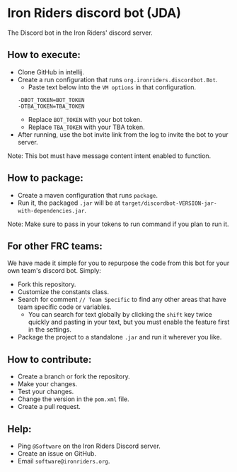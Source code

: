 # Iron Riders discord bot (JDA)
The Discord bot in the Iron Riders' discord server.

## How to execute:
* Clone GitHub in intellij.
* Create a run configuration that runs `org.ironriders.discordbot.Bot`.
  * Paste text below into the `VM options` in that configuration.
  ```properties
  -DBOT_TOKEN=BOT_TOKEN
  -DTBA_TOKEN=TBA_TOKEN
  ```
  * Replace `BOT_TOKEN` with your bot token.
  * Replace `TBA_TOKEN` with your TBA token.
* After running, use the bot invite link from the log to invite the bot to your server.

Note: This bot must have message content intent enabled to function.

## How to package:
* Create a maven configuration that runs `package`.
* Run it, the packaged `.jar` will be at `target/discordbot-VERSION-jar-with-dependencies.jar`.

Note: Make sure to pass in your tokens to run command if you plan to run it. 

## For other FRC teams:
We have made it simple for you to repurpose the code from this bot for your own team's discord bot. Simply:
* Fork this repository.
* Customize the constants class.
* Search for comment `// Team Specific` to find any other areas that have team specific code or variables.
  * You can search for text globally by clicking the `shift` key twice quickly and pasting in your text, but you must enable the feature first in the settings.
* Package the project to a standalone `.jar` and run it wherever you like.

## How to contribute:
* Create a branch or fork the repository.
* Make your changes.
* Test your changes.
* Change the version in the `pom.xml` file.
* Create a pull request.

## Help:
* Ping `@Software` on the Iron Riders Discord server.
* Create an issue on GitHub.
* Email `software@ironriders.org`.